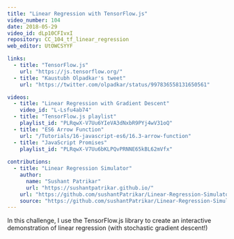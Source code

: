 ```yaml
---
title: "Linear Regression with TensorFlow.js"
video_number: 104
date: 2018-05-29
video_id: dLp10CFIvxI
repository: CC_104_tf_linear_regression
web_editor: UtOWCSYYF

links:
  - title: "TensorFlow.js"
    url: "https://js.tensorflow.org/"
  - title: "Kaustubh Olpadkar's tweet"
    url: "https://twitter.com/olpadkar/status/997836558131650561"

videos:
  - title: "Linear Regression with Gradient Descent"
    video_id: "L-Lsfu4ab74"
  - title: "TensorFlow.js playlist"
    playlist_id: "PLRqwX-V7Uu6YIeVA3dNxbR9PYj4wV31oQ"
  - title: "ES6 Arrow Function"
    url: "/Tutorials/16-javascript-es6/16.3-arrow-function"
  - title: "JavaScript Promises"
    playlist_id: "PLRqwX-V7Uu6bKLPQvPRNNE65kBL62mVfx"
    
contributions:
  - title: "Linear Regression Simulator"
    author:
      name: "Sushant Patrikar"
      url: "https://sushantpatrikar.github.io/"
    url: "https://github.com/sushantPatrikar/Linear-Regression-Simulator"
    source: "https://github.com/sushantPatrikar/Linear-Regression-Simulator/blob/master/README.md"
---
```


In this challenge, I use the TensorFlow.js library to create an interactive demonstration of linear regression (with stochastic gradient descent!)
